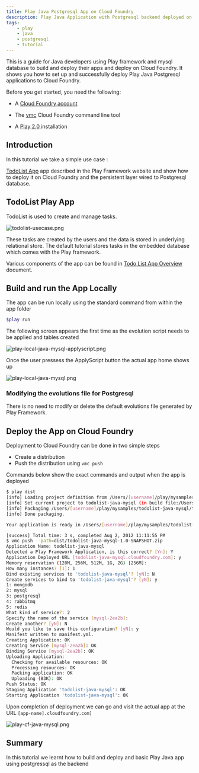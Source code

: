 ```yaml
---
title: Play Java Postgresql App on Cloud Foundry
description: Play Java Application with Postgresql backend deployed on Cloud Foundry
tags:
    - play
    - java
    - postgresql
    - tutorial
---
```


This is a guide for Java developers using Play framework and mysql database to build and 
deploy their apps and deploy on Cloud Foundry. It shows you how to set up and successfully 
deploy Play Java Postgresql applications to Cloud Foundry.



Before you get started, you need the following:

+	A [Cloud Foundry account](http://cloudfoundry.com/signup)

+	The [vmc](/tools/vmc/installing-vmc.html) Cloud Foundry command line tool

+	A [Play 2.0 ](http://www.playframework.org/documentation/2.0.2/Home) installation

## Introduction

In this tutorial we take a simple use case : 

[TodoList App]( http://www.playframework.org/documentation/2.0.2/JavaTodoList ) app described 
in the Play Framework website and show how to deploy it on Cloud Foundry and the persistent
layer wired to Postgresql database.

## TodoList Play App

TodoList is used to create and manage tasks. 

![todolist-usecase.png](/images/play/todolist-usecase.png)

These tasks are created by the users and the data
is stored in underlying relational store.
The default tutorial stores tasks in the embedded database which comes with the Play framework.

Various components of the app can be found in [Todo List App Overview]( /frameworks/play/todolistjavaapp.html ) document.


## Build and run the App Locally
The app can be run locally using the standard command from within the app folder

``` bash
$play run
```
The following screen appears the first time as the evolution script needs to be applied and
tables created

![play-local-java-mysql-applyscript.png](/images/screenshots/play/play-local-java-mysql-applyscript.png)

Once the user pressess the ApplyScript button the actual app home shows up

![play-local-java-mysql.png](/images/screenshots/play/play-local-java-mysql.png)


### Modifying the evolutions file for Postgresql

There is no need to modify or delete the default evolutions file generated by Play Framework.

## Deploy the App on Cloud Foundry
Deployment to Cloud Foundry can be done in two simple steps

+	Create a distribution
+	Push the distribution using `vmc push`

Commands below show the exact commands and output when the app is deployed 

``` bash
$ play dist
[info] Loading project definition from /Users/[username]/play/mysamples/todolist-java-mysql/project
[info] Set current project to todolist-java-mysql (in build file:/Users/rajdeepd/vmware/play/mysamples/todolist-java-mysql/)
[info] Packaging /Users/[username]/play/mysamples/todolist-java-mysql/target/scala-2.9.1/todolist-java-mysql_2.9.1-1.0-SNAPSHOT.jar ...
[info] Done packaging.

Your application is ready in /Users/[username]/play/mysamples/todolist-java-mysql/dist/todolist-java-mysql-1.0-SNAPSHOT.zip

[success] Total time: 3 s, completed Aug 2, 2012 11:11:55 PM
$ vmc push --path=dist/todolist-java-mysql-1.0-SNAPSHOT.zip 
Application Name: todolist-java-mysql
Detected a Play Framework Application, is this correct? [Yn]: Y
Application Deployed URL [todolist-java-mysql.cloudfoundry.com]: y
Memory reservation (128M, 256M, 512M, 1G, 2G) [256M]: 
How many instances? [1]: 1
Bind existing services to 'todolist-java-mysql'? [yN]: N
Create services to bind to 'todolist-java-mysql'? [yN]: y
1: mongodb
2: mysql
3: postgresql
4: rabbitmq
5: redis
What kind of service?: 2
Specify the name of the service [mysql-2ea2b]: 
Create another? [yN]: N
Would you like to save this configuration? [yN]: y
Manifest written to manifest.yml.
Creating Application: OK
Creating Service [mysql-2ea2b]: OK
Binding Service [mysql-2ea2b]: OK
Uploading Application:
  Checking for available resources: OK
  Processing resources: OK
  Packing application: OK
  Uploading (83K): OK   
Push Status: OK
Staging Application 'todolist-java-mysql': OK                                   
Starting Application 'todolist-java-mysql': OK                                  

```

Upon completion of deployment we can go and visit the actual app at the URL `[app-name].cloudfoundry.com]`

![play-cf-java-mysql.png](/images/screenshots/play/play-cf-java-mysql.png)

## Summary
In this tutorial we learnt how to build and deploy and basic Play Java app using postgressql as the backend



 

